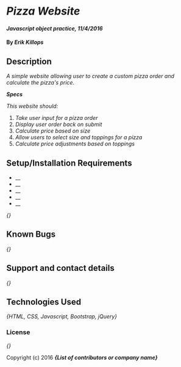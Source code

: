 # _Pizza Website_

#### _Javascript object practice, 11/4/2016_

#### By _**Erik Killops**_

## Description

_A simple website allowing user to create a custom pizza order and calculate the pizza's price._

_**Specs**_

_This website should:_

1. _Take user input for a pizza order_
2. _Display user order back on submit_
3. _Calculate price based on size_
4. _Allow users to select size and toppings for a pizza_
5. _Calculate price adjustments based on toppings_

## Setup/Installation Requirements

* __
* __
* __
* __
* __

_{}_

## Known Bugs

_{}_

## Support and contact details

_{}_

## Technologies Used

_{HTML, CSS, Javascript, Bootstrap, jQuery}_

### License

*{}*

Copyright (c) 2016 **_{List of contributors or company name}_**

